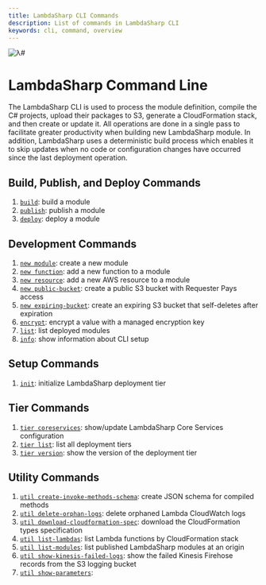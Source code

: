 ```yaml
---
title: LambdaSharp CLI Commands
description: List of commands in LambdaSharp CLI
keywords: cli, command, overview
---
```

![λ#](~/images/CLI.png)

# LambdaSharp Command Line

The LambdaSharp CLI is used to process the module definition, compile the C# projects, upload their packages to S3, generate a CloudFormation stack, and then create or update it. All operations are done in a single pass to facilitate greater productivity when building new LambdaSharp module. In addition, LambdaSharp uses a deterministic build process which enables it to skip updates when no code or configuration changes have occurred since the last deployment operation.

## Build, Publish, and Deploy Commands
1. [`build`](Tool-Build.md): build a module
1. [`publish`](Tool-Publish.md): publish a module
1. [`deploy`](Tool-Deploy.md): deploy a module

## Development Commands
1. [`new module`](Tool-New-Module.md): create a new module
1. [`new function`](Tool-New-Function.md): add a new function to a module
1. [`new resource`](Tool-New-Resource.md): add a new AWS resource to a module
1. [`new public-bucket`](Tool-New-PublicBucket.md): create a public S3 bucket with Requester Pays access
1. [`new expiring-bucket`](Tool-New-ExpiringBucket.md): create an expiring S3 bucket that self-deletes after expiration
1. [`encrypt`](Tool-Encrypt.md): encrypt a value with a managed encryption key
1. [`list`](Tool-List.md): list deployed modules
1. [`info`](Tool-Info.md): show information about CLI setup

## Setup Commands
1. [`init`](Tool-Init.md): initialize LambdaSharp deployment tier

## Tier Commands
1. [`tier coreservices`](Tool-Tier-CoreServices.md): show/update LambdaSharp Core Services configuration
1. [`tier list`](Tool-Tier-List.md): list all deployment tiers
1. [`tier version`](Tool-Tier-Version.md): show the version of the deployment tier

## Utility Commands
1. [`util create-invoke-methods-schema`](Tool-Util-CreateInvokeMethodsSchema.md): create JSON schema for compiled methods
1. [`util delete-orphan-logs`](Tool-Util-DeleteOrphanLogs.md): delete orphaned Lambda CloudWatch logs
1. [`util download-cloudformation-spec`](Tool-Util-DownloadCloudFormationSpec.md): download the CloudFormation types specification
1. [`util list-lambdas`](Tool-Util-ListLambdas.md): list Lambda functions by CloudFormation stack
1. [`util list-modules`](Tool-Util-ListModules.md): list published LambdaSharp modules at an origin
1. [`util show-kinesis-failed-logs`](Tool-Util-ShowKinesisFailedLogs.md): show the failed Kinesis Firehose records from the S3 logging bucket
1. [`util show-parameters`](Tool-Util-ShowParameters.md):
